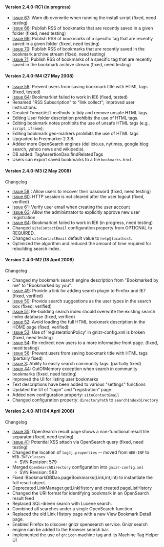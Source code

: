 #### Version 2.4.0-RC1 (in progress) ####
  * [Issue 67](http://code.google.com/p/gnizr/issues/detail?id=67): Warn db overwrite when running the install script (fixed, need testing)
  * [Issue 68](http://code.google.com/p/gnizr/issues/detail?id=68): Publish RSS of bookmarks that are recently saved in a given folder (fixed, need testing)
  * [Issue 69](http://code.google.com/p/gnizr/issues/detail?id=69): Publish RSS of bookmarks of a specific tag that are recently saved in a given folder (fixed, need testing)
  * [Issue 70](http://code.google.com/p/gnizr/issues/detail?id=70): Publish RSS of bookmarks that are recently saved in the bookmark archive stream (fixed, need testing)
  * [Issue 71](http://code.google.com/p/gnizr/issues/detail?id=71): Publish RSS of bookmarks of a specific tag that are recently saved in the bookmark archive stream (fixed, need testing)


#### Version 2.4.0-M4 (27 May 2008) ####
  * [Issue 56](http://code.google.com/p/gnizr/issues/detail?id=56): Prevent users from saving bookmark title with HTML tags (fixed, tested)
  * [Issue 64](http://code.google.com/p/gnizr/issues/detail?id=64): Bookmarklet failed to work in IE6 (fixed, tested)
  * Renamed "RSS Subscription" to "link collect"; improved user instructions.
  * Created `FormatUtil` methods to tidy and remove unsafe HTML tags.
  * Editing User folder description prohibits the use of HTML tags.
  * Editing bookmark notes prohibits the use of unsafe HTML tags (e.g., `script`, `iframe`);
  * Editing bookmark geo-markers prohibits the use of HTML tags.
  * Upgraded to Freemarker 2.3.8.
  * Added more OpenSearch engines (del.icio.us, nytimes, google blog search, yahoo news and wikipedia).
  * DB added: TagAssertionDao.findRelatedTags
  * Users can export saved bookmarks to a file `bookmarks.html`.


#### Version 2.4.0-M3 (2 May 2008) ####

Changelog

  * [Issue 58](http://code.google.com/p/gnizr/issues/detail?id=58) : Allow users to recover their password (fixed, need testing)
  * [Issue 60](http://code.google.com/p/gnizr/issues/detail?id=60): HTTP session is not cleared after the user logout (fixed, verified)
  * [Issue 61](http://code.google.com/p/gnizr/issues/detail?id=61): Verify user email when creating the user account
  * [Issue 63](http://code.google.com/p/gnizr/issues/detail?id=63): Allow the administrator to explicitly approve new user registration
  * [Issue 64](http://code.google.com/p/gnizr/issues/detail?id=64): Bookmarklet failed to work in IE6 (in progress, need testing)
  * Changed `siteContactEmail` configuration property from OPTIONAL to REQUIRED.
  * Changed `siteContactEmail` default value to `help@localhost`.
  * Optimized the algorithm and reduced the amount of time required for rebuilding search index.


#### Version 2.4.0-M2 (18 April 2008) ####

Changelog
  * Changed my bookmark search engine description from "Bookmarked by me" to "Bookmarked by you".
  * [Issue 49](http://code.google.com/p/gnizr/issues/detail?id=49): Provide a link for adding search plugin to Firefox and IE7 (fixed, verified)
  * [Issue 50](http://code.google.com/p/gnizr/issues/detail?id=50): Provide search suggestions as the user types in the search box (fixed, verified)
  * [Issue 51](http://code.google.com/p/gnizr/issues/detail?id=51): Re-building search index should overwrite the existing search index database (fixed, verified)
  * [Issue 52](http://code.google.com/p/gnizr/issues/detail?id=52): Avoid loading the full HTML bookmark description in the HOME page (fixed, verified)
  * [Issue 53](http://code.google.com/p/gnizr/issues/detail?id=53): Use of 'registerationPolicy' in gnizr-config.xml is broken (fixed, need testing)
  * [Issue 54](http://code.google.com/p/gnizr/issues/detail?id=54): Re-redirect new users to a more informative front page. (fixed, need testing)
  * [Issue 56](http://code.google.com/p/gnizr/issues/detail?id=56): Prevent users from saving bookmark title with HTML tags (partially fixed)
  * [Issue 3](http://code.google.com/p/gnizr/issues/detail?id=3): Ability to easily search community tags. (partially fixed)
  * [Issue 44](http://code.google.com/p/gnizr/issues/detail?id=44): OutOfMemory exception when search in community bookmarks (fixed, need testing)
  * Improved the UI for listing user bookmarks
  * Text descriptions have been added to various "settings" functions
  * Updated the UI of "login" and "registration" page.
  * Added new configuration property: `siteContactEmail`
  * Changed configuration property: `directoryPath` to `searchIndexDirectory`

#### Version 2.4.0-M1 (04 April 2008) ####

Changelog
  * [Issue 35](http://code.google.com/p/gnizr/issues/detail?id=35): OpenSearch result page shows a non-functional result tile separator (fixed, need testing)
  * [Issue 41](http://code.google.com/p/gnizr/issues/detail?id=41): Potential XSS attach via OpenSearch query (fixed, need testing)
  * Changed the location of `log4j.properties` -- moved from `WEB-INF` to `WEB-INF/classes`
    * SVN Revision: 579
  * Merged `OpenSearchDirectory` configuration into `gnizr-config.xml`
    * SVN Revision: 583
  * Fixed !BookmarkDBDao.pageBookmarks(Link,int,int) to instantiate the full result object.
  * Deprecated LinkManager.getLinkHistory and created pageListHistory
  * Changed the URI format for identifying bookmark in an OpenSearch result feed
  * Replaced SQL-driven search with Lucene search.
  * Combined all searches under a single OpenSearch function.
  * Replaced the old Link History page with a new View Bookmark Detail page.
  * Enabled Firefox to discover gnizr opensearch service. Gnizr search engine can be added to the Browser search bar.
  * Implemented the use of `gn:icon` machine tag and its Machine Tag Helper UI